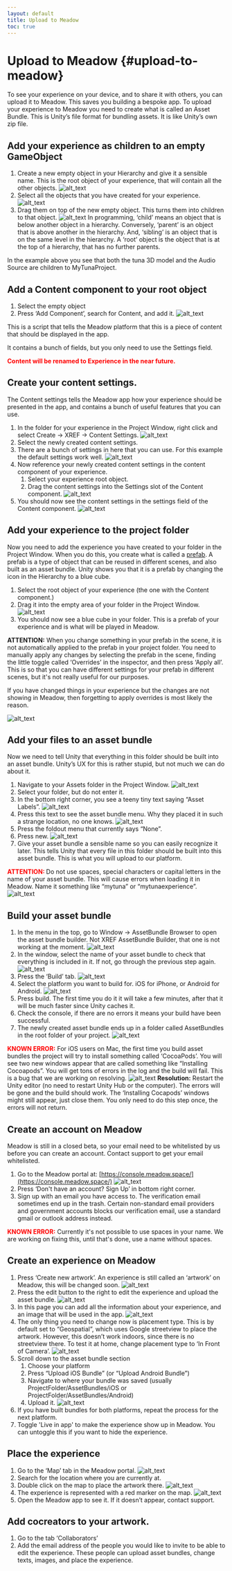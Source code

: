 ```yaml
---
layout: default
title: Upload to Meadow
toc: true
---
```


# Upload to Meadow {#upload-to-meadow}

To see your experience on your device, and to share it with others, you can upload it to Meadow. This saves you building a bespoke app.
To upload your experience to Meadow you need to create what is called an Asset Bundle. This is Unity’s file format for bundling assets. It is like Unity’s own zip file. 


## Add your experience as children to an empty GameObject

1. Create a new empty object in your Hierarchy and give it a sensible name. This is the root object of your experience, that will contain all the other objects.
![alt_text](images/create-prefab-root.webp "image_tooltip")
2. Select all the objects that you have created for your experience.
![alt_text](images/select-experience-objects.webp "image_tooltip")
3. Drag them on top of the new empty object. This turns them into children to that object.
![alt_text](images/child-to-prefab-root.webp "image_tooltip")
In programming, ‘child’ means an object that is below another object in a hierarchy. Conversely, ‘parent’ is an object that is above another in the hierarchy. And, ‘sibling’ is an object that is on the same level in the hierarchy. A ‘root’ object is the object that is at the top of a hierarchy, that has no further parents. 

In the example above you see that both the tuna 3D model and the Audio Source are children to MyTunaProject. 

## Add a Content component to your root object

1. Select the empty object
2. Press ‘Add Component’, search for Content, and add it.
![alt_text](images/add-content-component.webp "image_tooltip")

This is a script that tells the Meadow platform that this is a piece of content that should be displayed in the app. 

It contains a bunch of fields, but you only need to use the Settings field.

**<font color="red">Content will be renamed to Experience in the near future.</font>**

## Create your content settings. 

The Content settings tells the Meadow app how your experience should be presented in the app, and contains a bunch of useful features that you can use. 

1. In the folder for your experience in the Project Window, right click and select Create -> XREF -> Content Settings.
![alt_text](images/create-content-settings.webp "image_tooltip")
2. Select the newly created content settings. 
3. There are a bunch of settings in here that you can use. For this example the default settings work well. 
![alt_text](images/content-settings.webp "image_tooltip")
3. Now reference your newly created content settings in the content component of your experience. 
    1. Select your experience root object. 
    2. Drag the content settings into the Settings slot of the Content component. 
![alt_text](images/reference-content-settings.webp "image_tooltip")
4. You should now see the content settings in the settings field of the Content component.
![alt_text](images/content-settings-set.webp "image_tooltip")

## Add your experience to the project folder

Now you need to add the experience you have created to your folder in the Project Window. When you do this, you create what is called a [prefab](https://docs.unity3d.com/Manual/Prefabs.html). A prefab is a type of object that can be reused in different scenes, and also built as an asset bundle. Unity shows you that it is a prefab by changing the icon in the Hierarchy to a blue cube.

1. Select the root object of your experience (the one with the Content component.)
2. Drag it into the empty area of your folder in the Project Window. 
![alt_text](images/create-prefab.webp "image_tooltip")
3. You should now see a blue cube in your folder. This is a prefab of your experience and is what will be played in Meadow.

**ATTENTION:** When you change something in your prefab in the scene, it is not automatically applied to the prefab in your project folder. You need to manually apply any changes by selecting the prefab in the scene, finding the little toggle called ‘Overrides’ in the inspector, and then press ‘Apply all’. This is so that you can have different settings for your prefab in different scenes, but it's not really useful for our purposes.

If you have changed things in your experience but the changes are not showing in Meadow, then forgetting to apply overrides is most likely the reason.

![alt_text](images/apply-overrides.webp "image_tooltip")

## Add your files to an asset bundle 

Now we need to tell Unity that everything in this folder should be built into an asset bundle. Unity’s UX for this is rather stupid, but not much we can do about it. 

1. Navigate to your Assets folder in the Project Window.
![alt_text](images/asset-folder.webp "image_tooltip")
2. Select your folder, but do not enter it.
3. In the bottom right corner, you see a teeny tiny text saying “Asset Labels”. 
![alt_text](images/asset-labels.webp "image_tooltip")
4. Press this text to see the asset bundle menu. Why they placed it in such a strange location, no one knows.
![alt_text](images/asset-menu.webp "image_tooltip")
5. Press the foldout menu that currently says “None”.
6. Press new. 
![alt_text](images/asset-menu-open.webp "image_tooltip")
7. Give your asset bundle a sensible name so you can easily recognize it later. This tells Unity that every file in this folder should be built into this asset bundle. This is what you will upload to our platform. 

**<font color="red">ATTENTION: </font>** Do not use spaces, special characters or capital letters in the name of your asset bundle. This will cause errors when loading it in Meadow. Name it something like “mytuna” or “mytunaexperience”.
![alt_text](images/name-asset-bundle.webp "image_tooltip")


## Build your asset bundle

1. In the menu in the top, go to Window -> AssetBundle Browser to open the asset bundle builder. Not XREF AssetBundle Builder, that one is not working at the moment.
![alt_text](images/assetbundlebrowser.webp "image_tooltip")
2. In the window, select the name of your asset bundle to check that everything is included in it. If not, go through the previous step again.
![alt_text](images/configure-asset-bundle.webp "image_tooltip")
3. Press the ‘Build’ tab.
![alt_text](images/assetbundle-window-build.webp "image_tooltip")
4. Select the platform you want to build for. iOS for iPhone, or Android for Android.
![alt_text](images/assetbundle-window-select-platform.webp "image_tooltip")
5. Press build. The first time you do it it will take a few minutes, after that it will be much faster since Unity caches it.
6. Check the console, if there are no errors it means your build have been successful. 
7. The newly created asset bundle ends up in a folder called AssetBundles in the root folder of your project. 
![alt_text](images/created-assetbundles.webp "image_tooltip")

**<font color="red">KNOWN ERROR:</font>** For iOS users on Mac, the first time you build asset bundles the project will try to install something called ‘CocoaPods’. You will see two new windows appear that are called something like “Installing Cocoapods”. You will get tons of errors in the log and the build will fail. This is a bug that we are working on resolving.
![alt_text](images/cocoapods-error.webp "image_tooltip")
**Resolution:** Restart the Unity editor (no need to restart Unity Hub or the computer). The errors will be gone and the build should work. The ‘Installing Cocapods’ windows might still appear, just close them. You only need to do this step once, the errors will not return.

## Create an account on Meadow 

Meadow is still in a closed beta, so your email need to be whitelisted by us before you can create an account. Contact support to get your email whitelisted.

1. Go to the Meadow portal at: [https://console.meadow.space/](https://console.meadow.space/)
![alt_text](images/meadow-console.webp "image_tooltip")
2. Press ‘Don't have an account? Sign Up’ in bottom right corner. 
3. Sign up with an email you have access to. The verification email sometimes end up in the trash. Certain non-standard email providers and government accounts blocks our verification email, use a standard gmail or outlook address instead. 

**<font color="red">KNOWN ERROR:</font>** Currently it's not possible to use spaces in your name. We are working on fixing this, until that's done, use a name without spaces.

## Create an experience on Meadow

1. Press ‘Create new artwork’. An experience is still called an ‘artwork’ on Meadow, this will be changed soon.
![alt_text](images/create-new-experience.webp "image_tooltip")
2. Press the edit button to the right to edit the experience and upload the asset bundle.
![alt_text](images/edit-experience.webp "image_tooltip")
3. In this page you can add all the information about your experience, and an image that will be used in the app. 
![alt_text](images/experience-settings.webp "image_tooltip")
4. The only thing you need to change now is placement type. This is by default set to “Geospatial”, which uses Google streetview to place the artwork. However, this doesn’t work indoors, since there is no streetview there. To test it at home, change placement type to ‘In Front of Camera’.
![alt_text](images/placement-type.webp "image_tooltip")
5. Scroll down to the asset bundle section
    1. Choose your platform
    2. Press “Upload iOS Bundle” (or “Upload Android Bundle”)
    3. Navigate to where your bundle was saved (usually ProjectFolder/AssetBundles/iOS or ProjectFolder/AssetBundles/Android)
    4. Upload it.
![alt_text](images/upload-asset-bundle.webp "image_tooltip")
6. If you have built bundles for both platforms, repeat the process for the next platform.
7. Toggle 'Live in app' to make the experience show up in Meadow. You can untoggle this if you want to hide the experience.

## Place the experience 

1. Go to the ‘Map’ tab in the Meadow portal. 
![alt_text](images/map.webp "image_tooltip")
2. Search for the location where you are currently at. 
3. Double click on the map to place the artwork there. 
![alt_text](images/add-artwork.webp "image_tooltip")
4. The experience is represented with a red marker on the map.
![alt_text](images/experience-marker-on-map.webp "image_tooltip")
5. Open the Meadow app to see it. If it doesn’t appear, contact support.

## Add cocreators to your artwork. 

1. Go to the tab ‘Collaborators’
2. Add the email address of the people you would like to invite to be able to edit the experience. These people can upload asset bundles, change texts, images, and place the experience. 